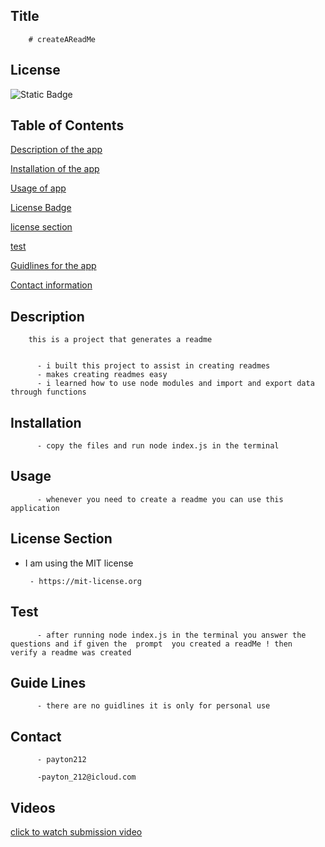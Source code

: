 
  ## Title
        # createAReadMe
 
          
## License
![Static Badge](https://img.shields.io/badge/License-%20MIT%20License-red)

   
  ## Table of Contents

[Description of the app](#description)


[Installation of the app](#installation)


[Usage of app](#usage)


[License Badge](#license)


[license section](#license-section)


[test](#test)


[Guidlines for the app](#guide-lines)


[Contact information](#contact)
         

    
 ## Description
        this is a project that generates a readme

        
          - i built this project to assist in creating readmes
          - makes creating readmes easy
          - i learned how to use node modules and import and export data through functions 

    
  ## Installation

          - copy the files and run node index.js in the terminal
           

    
  ## Usage

          - whenever you need to create a readme you can use this application







        
 
## License Section
 - I am using the MIT license
             
        - https://mit-license.org

     


     
  ## Test
          - after running node index.js in the terminal you answer the questions and if given the  prompt  you created a readMe ! then  verify a readme was created 

     
 ## Guide Lines
          - there are no guidlines it is only for personal use

    
  ## Contact

          - payton212

          -payton_212@icloud.com

## Videos

[click to watch submission video](/createAReadMe/video/REC-20241217115305.mp4)

